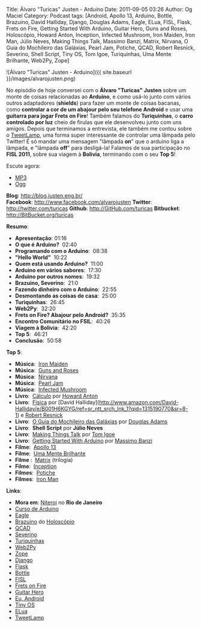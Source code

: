 Title: Álvaro "Turicas" Justen - Arduino
Date: 2011-09-05 03:26
Author: Og Maciel
Category: Podcast
tags: [Android, Apollo 13, Arduino, Bottle, Brazuino, David Halliday, Django, Douglas Adams, Eagle, ELua, FISL, Flask, Frets on Fire, Getting Started With Arduino, Guitar Hero, Guns and Roses, Holoscópio, Howard Anton, Inception, Infected Mushroom, Iron Maiden, Iron Man, Júlio Neves, Making Things Talk, Massimo Banzi, Matrix, Nirvana, O Guia do Mochileiro das Galáxias, Pearl Jam, Potiche, QCAD, Robert Resnick, Severino, Shell Script, Tiny OS, Tom Igoe, Turiquinhas, Uma Mente Brilhante, Web2Py, Zope]

![Álvaro "Turicas" Justen - Arduino]({{ site.baseurl }}/images/alvarojusten.png)

No episódio de hoje conversei com o **Álvaro "Turicas" Justen** sobre um
monte de coisas relacionadas ao **Arduino**, e como usá-lo junto com
vários outros adaptadores (**shields**) para fazer um monte de coisas
bacanas, como **controlar a cor de um abajour pelo seu telefone
Android** e usar uma **guitarra para jogar Frets on Fire**! Também
falamos do **Turiquinhas**, o **carro controlado por luz** cheio de
firulas que ele desenvolveu junto com uns amigos. Depois que terminamos
a entrevista, ele também me contou sobre o
[TweetLamp](http://GitHub.com/turicas/tweetlamp "http://GitHub.com/turicas/tweetlamp"),
uma forma super interessante de controlar uma lâmpada pelo Twitter! É só
mandar uma mensagem "lâmpada **on**" que o arduino liga a lâmpada, e
"lâmpada **off**" para desligá-la! Falamos de sua participação no **FISL
2011**, sobre sua viagem à **Bolivia**, terminando com o seu **Top 5**!

Escute agora:

* [MP3](http://downloads.ogmaciel.com/castalio-podcast-16.mp3)
* [Ogg](http://downloads.ogmaciel.com/castalio-podcast-16.ogg) 

**Blog**: <http://blog.justen.eng.br/>
**Facebook**: <http://www.facebook.com/alvarojusten>
**Twitter**: <http://twitter.com/turicas>
**Github**: <http://GitHub.com/turicas>
**Bitbucket**: <http://BitBucket.org/turicas>

**Resumo**:

-   **Apresentação**: 01:16
-   **O que é Arduino?**  02:40
-   **Programando com o Arduino**:  08:38
-   **"Hello World"**  10:22
-   **Quem está usando Arduino?**  11:00
-   **Arduino em vários sabores**:  17:30
-   **Arduino por outros nomes**:  19:32
-   **Brazuino, Severino**:  21:0
-   **Fazendo dinheiro com o Arduino**:  22:55
-   **Desmontando as coisas de casa**:  25:00
-   **Turiquinhas**:  26:45
-   **Web2Py**:  32:20
-   **Frets on Fire? Abajour pelo Android?**  35:35
-   **Encontro Comunitário no FSIL**:  40:26
-   **Viagem à Bolivia**:  42:20
-   **Top 5**:  46:21
-   ****Conclusão****:  50:58

**Top 5**:

-   **Música**:  [Iron
    Maiden](http://www.last.fm/search?q=Iron+Maiden&from=ac "http://www.last.fm/search?q=Iron+Maiden&from=ac")
-   **Música**:  [Guns and
    Roses](http://www.last.fm/search?q=Guns+and+Roses&from=ac "http://www.last.fm/search?q=Guns+and+Roses&from=ac")
-   **Música**:
     [Nirvana](http://www.last.fm/search?q=Nirvana&from=ac "http://www.last.fm/search?q=Nirvana&from=ac")
-   **Música**:  [Pearl
    Jam](http://www.last.fm/search?q=Pearl+Jam&from=ac "http://www.last.fm/search?q=Pearl+Jam&from=ac")
-   **Música**:  [Infected
    Mushroom](http://www.last.fm/search?q=Infected+Mushroom&from=ac "http://www.last.fm/search?q=Infected+Mushroom&from=ac")
-   **Livro**:
     [Cálculo](http://www.amazon.com/Calculus-Howard-Anton/dp/0470647728/ref=ntt_at_ep_dpt_5 "http://www.amazon.com/Calculus-Howard-Anton/dp/0470647728/ref=ntt_at_ep_dpt_5")
    por [Howard
    Anton](http://www.amazon.com/Howard-Anton/e/B001ILHF44/ref=sr_ntt_srch_lnk_3?qid=1315190908&sr=8-3 "http://www.amazon.com/Howard-Anton/e/B001ILHF44/ref=sr_ntt_srch_lnk_3?qid=1315190908&sr=8-3")
-   **Livro**:
     [Física](http://www.amazon.com/Physics-1-David-Halliday/dp/0471320579/ref=sr_1_1?ie=UTF8&qid=1315190770&sr=8-1 "http://www.amazon.com/Physics-1-David-Halliday/dp/0471320579/ref=sr_1_1?ie=UTF8&qid=1315190770&sr=8-1") por [David
    Halliday](http://www.amazon.com/David-Halliday/e/B001H6KGYG/ref=sr_ntt_srch_lnk_1?qid=1315190770&sr=8-1) e [Robert
    Resnick](http://www.amazon.com/Robert-Resnick/e/B001H6MBWG/ref=sr_ntt_srch_lnk_1?qid=1315190770&sr=8-1)
-   **Livro**:  [O Guia do Mochileiro das
    Galáxias](http://www.amazon.com/Ultimate-Hitchhikers-Guide-Galaxy/dp/0345453743/ref=sr_1_1?s=books&ie=UTF8&qid=1315191056&sr=1-1 "http://www.amazon.com/Ultimate-Hitchhikers-Guide-Galaxy/dp/0345453743/ref=sr_1_1?s=books&ie=UTF8&qid=1315191056&sr=1-1")
    por [Douglas
    Adams](http://www.amazon.com/Douglas-Adams/e/B000AQ2A84/ref=sr_ntt_srch_lnk_1?qid=1315191056&sr=1-1 "http://www.amazon.com/Douglas-Adams/e/B000AQ2A84/ref=sr_ntt_srch_lnk_1?qid=1315191056&sr=1-1")
-   **Livro**:  **Shell Script** por **Júlio Neves**
-   **Livro**:  [Making Things
    Talk](http://www.amazon.com/Making-Things-Talk-Practical-Connecting/dp/0596510519/ref=sr_1_1?s=books&ie=UTF8&qid=1315191215&sr=1-1 "http://www.amazon.com/Making-Things-Talk-Practical-Connecting/dp/0596510519/ref=sr_1_1?s=books&ie=UTF8&qid=1315191215&sr=1-1")
    por [Tom
    Igoe](http://www.amazon.com/Tom-Igoe/e/B001K8AUGU/ref=sr_ntt_srch_lnk_1?qid=1315191215&sr=1-1 "http://www.amazon.com/Tom-Igoe/e/B001K8AUGU/ref=sr_ntt_srch_lnk_1?qid=1315191215&sr=1-1")
-   **Livro**:  [Getting Started With
    Arduino](http://www.amazon.com/Getting-Started-Arduino-Make-Projects/dp/0596155514/ref=sr_1_1?s=books&ie=UTF8&qid=1315191275&sr=1-1 "http://www.amazon.com/Getting-Started-Arduino-Make-Projects/dp/0596155514/ref=sr_1_1?s=books&ie=UTF8&qid=1315191275&sr=1-1")
    por [Massimo
    Banzi](http://www.amazon.com/Massimo-Banzi/e/B00355CV22/ref=sr_ntt_srch_lnk_1?qid=1315191273&sr=1-1 "http://www.amazon.com/Massimo-Banzi/e/B00355CV22/ref=sr_ntt_srch_lnk_1?qid=1315191273&sr=1-1")
-   **Filme**:  [Apollo
    13](http://www.imdb.com/title/tt1772240/ "http://www.imdb.com/title/tt1772240/")
-   **Filme**:  [Uma Mente
    Brilhante](http://www.imdb.com/title/tt0268978/ "http://www.imdb.com/title/tt0268978/")
-   **Filme** :
     [Matrix](http://www.imdb.com/find?s=all&q=Matrix "http://www.imdb.com/find?s=all&q=Matrix")
    (trilogia)
-   **Filme**:
     [Inception](http://www.imdb.com/title/tt1375666/ "http://www.imdb.com/title/tt1375666/")
-   **Filmes**:
     [Potiche](http://www.imdb.com/title/tt1521848/ "http://www.imdb.com/title/tt1521848/")
-   **Filmes**:  [Iron
    Man](http://www.imdb.com/title/tt0371746/ "http://www.imdb.com/title/tt0371746/")

**Links**:

-   **Mora em**:
    [Niteroi](http://maps.google.com/maps?q=Niteroi+-+Rio+de+Janeiro,+Brazil&hl=en&sll=35.930614,-79.030686&sspn=0.014386,0.03283&vpsrc=0&t=h&z=12 "http://maps.google.com/maps?q=Niteroi+-+Rio+de+Janeiro,+Brazil&hl=en&sll=35.930614,-79.030686&sspn=0.014386,0.03283&vpsrc=0&t=h&z=12") no
    **Rio de Janeiro**
-   [Curso de
    Arduino](http://CursoDeArduino.com.br/ "http://CursoDeArduino.com.br/")
-   [Eagle](https://secure.wikimedia.org/wikipedia/en/wiki/Eagle_(program) "https://secure.wikimedia.org/wikipedia/en/wiki/Eagle_(program)")
-   [Brazuino](http://brasuino.holoscopio.com/ "http://brasuino.holoscopio.com/")
    do [Holoscópio](http://holoscopio.com/ "http://holoscopio.com/")
-   [QCAD](https://secure.wikimedia.org/wikipedia/en/wiki/QCad "https://secure.wikimedia.org/wikipedia/en/wiki/QCad")
-   [Severino](http://arduino.cc/en/Main/ArduinoBoardSerialSingleSided3 "http://arduino.cc/en/Main/ArduinoBoardSerialSingleSided3")
-   [Turiquinhas](http://www.justen.eng.br/Turiquinhas/ "http://www.justen.eng.br/Turiquinhas/")
-   [Web2Py](http://www.web2py.com/ "http://www.web2py.com/")
-   [Zope](http://zope2.zope.org/ "http://zope2.zope.org/")
-   [Django](https://www.djangoproject.com/ "https://www.djangoproject.com/")
-   [Flask](http://flask.pocoo.org/ "http://flask.pocoo.org/")
-   [Bottle](http://bottlepy.org/docs/dev/ "http://bottlepy.org/docs/dev/")
-   [FISL](https://secure.wikimedia.org/wikipedia/en/wiki/F%C3%B3rum_Internacional_Software_Livre "https://secure.wikimedia.org/wikipedia/en/wiki/F%C3%B3rum_Internacional_Software_Livre")
-   [Frets on
    Fire](http://fretsonfire.sourceforge.net/ "http://fretsonfire.sourceforge.net/")
-   [Guitar
    Hero](http://www.guitarherogame.com/gh1/ "http://www.guitarherogame.com/gh1/")
-   [Eu,
    Android](http://www.euandroid.com.br/ "http://www.euandroid.com.br/")
-   [Tiny OS](http://www.tinyos.net/ "http://www.tinyos.net/")
-   [ELua](http://www.eluaproject.net/ "http://www.eluaproject.net/")
-   [TweetLamp](http://GitHub.com/turicas/tweetlamp "http://GitHub.com/turicas/tweetlamp")
